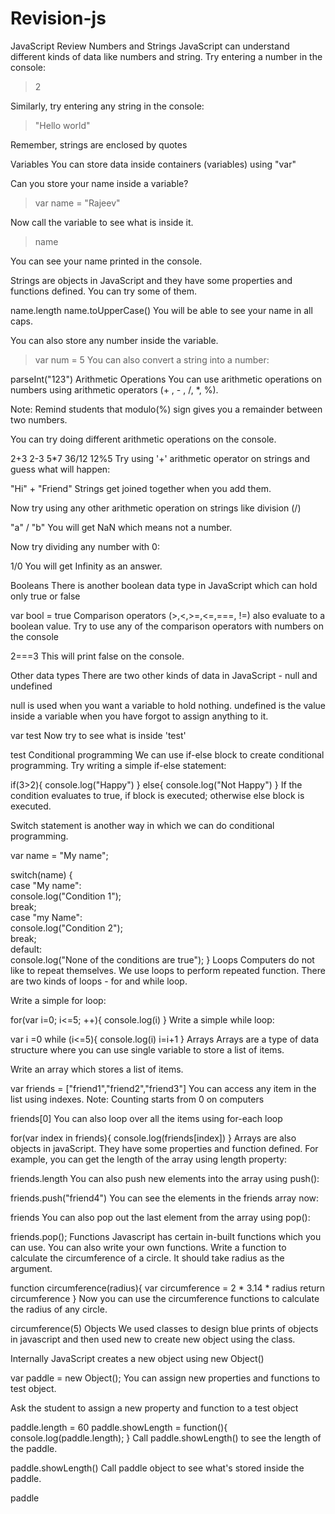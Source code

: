 # Revision-js
JavaScript Review
Numbers and Strings
JavaScript can understand different kinds of data like numbers and string. Try entering a number in the console:

> 2
> 
Similarly, try entering any string in the console:

> "Hello world"
> 
Remember, strings are enclosed by quotes

Variables
You can store data inside containers (variables) using "var"

Can you store your name inside a variable?

> var name = "Rajeev"
> 
Now call the variable to see what is inside it.

> name
> 
You can see your name printed in the console.

Strings are objects in JavaScript and they have some properties and functions defined. You can try some of them.

name.length
name.toUpperCase()
You will be able to see your name in all caps.

You can also store any number inside the variable.

> var num = 5
You can also convert a string into a number:

parseInt("123")
Arithmetic Operations
You can use arithmetic operations on numbers using arithmetic operators (+ , - , /, *, %).

Note: Remind students that modulo(%) sign gives you a remainder between two numbers.

You can try doing different arithmetic operations on the console.

2+3
2-3
5*7
36/12
12%5
Try using '+' arithmetic operator on strings and guess what will happen:

"Hi" + "Friend"
Strings get joined together when you add them.

Now try using any other arithmetic operation on strings like division (/)

"a" / "b"
You will get NaN which means not a number.

Now try dividing any number with 0:

1/0
You will get Infinity as an answer.

Booleans
There is another boolean data type in JavaScript which can hold only true or false

var bool = true
Comparison operators (>,<,>=,<=,===, !=) also evaluate to a boolean value. Try to use any of the comparison operators with numbers on the console

2===3
This will print false on the console.

Other data types
There are two other kinds of data in JavaScript - null and undefined

null is used when you want a variable to hold nothing. undefined is the value inside a variable when you have forgot to assign anything to it.

var test
Now try to see what is inside 'test'

test
Conditional programming
We can use if-else block to create conditional programming. Try writing a simple if-else statement:

if(3>2){
	console.log("Happy")
}
else{
	console.log("Not Happy")
}
If the condition evaluates to true, if block is executed; otherwise else block is executed.

Switch statement is another way in which we can do conditional programming.

var name = "My name";

switch(name) {  
case  "My name":  
console.log("Condition 1");  
break;  
case  "my Name":  
console.log("Condition 2");  
break;  
default:  
console.log("None of the conditions are true");
}
Loops
Computers do not like to repeat themselves. We use loops to perform repeated function. There are two kinds of loops - for and while loop.

Write a simple for loop:

for(var i=0; i<=5; ++){
	console.log(i)
}
Write a simple while loop:

var i =0
while (i<=5){
	console.log(i)
	i=i+1
}
Arrays
Arrays are a type of data structure where you can use single variable to store a list of items.

Write an array which stores a list of items.

var friends = ["friend1","friend2","friend3"]
You can access any item in the list using indexes. Note: Counting starts from 0 on computers

friends[0]
You can also loop over all the items using for-each loop

for(var index in friends){
	console.log(friends[index])
}
Arrays are also objects in javaScript. They have some properties and function defined. For example, you can get the length of the array using length property:

friends.length
You can also push new elements into the array using push():

friends.push("friend4")
You can see the elements in the friends array now:

friends
You can also pop out the last element from the array using pop():

friends.pop();
Functions
Javascript has certain in-built functions which you can use. You can also write your own functions. Write a function to calculate the circumference of a circle. It should take radius as the argument.

function circumference(radius){
	var circumference = 2 * 3.14 * radius
	return circumference
}
Now you can use the circumference functions to calculate the radius of any circle.

circumference(5)
Objects
We used classes to design blue prints of objects in javascript and then used new to create new object using the class.

Internally JavaScript creates a new object using new Object()

var paddle = new Object();
You can assign new properties and functions to test object.

Ask the student to assign a new property and function to a test object

paddle.length = 60
paddle.showLength = function(){
	console.log(paddle.length);
}
Call paddle.showLength() to see the length of the paddle.

paddle.showLength()
Call paddle object to see what's stored inside the paddle.

paddle


